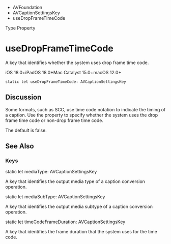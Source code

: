 

- AVFoundation
- AVCaptionSettingsKey
-  useDropFrameTimeCode 

Type Property

# useDropFrameTimeCode

A key that identifies whether the system uses drop frame time code.

iOS 18.0+iPadOS 18.0+Mac Catalyst 15.0+macOS 12.0+

``` source
static let useDropFrameTimeCode: AVCaptionSettingsKey
```

## Discussion

Some formats, such as SCC, use time code notation to indicate the timing of a caption. Use the property to specify whether the system uses the drop frame time code or non-drop frame time code.

The default is false.

## See Also

### Keys

static let mediaType: AVCaptionSettingsKey

A key that identifies the output media type of a caption conversion operation.

static let mediaSubType: AVCaptionSettingsKey

A key that identifies the output media subtype of a caption conversion operation.

static let timeCodeFrameDuration: AVCaptionSettingsKey

A key that identifies the frame duration that the system uses for the time code.

